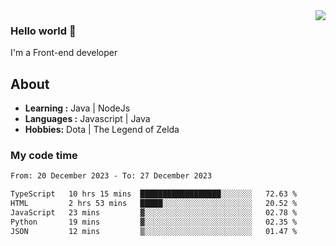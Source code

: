 <img align='right' src="https://github-readme-stats.vercel.app/api?username=jumodada&show_icons=true&theme=vue">

### Hello world 👋

I'm a Front-end developer 
    
## About
-  **Learning :** Java | NodeJs
-  **Languages :** Javascript | Java
-  **Hobbies:** Dota | The Legend of Zelda

### My code time

<!--START_SECTION:waka-->

```txt
From: 20 December 2023 - To: 27 December 2023

TypeScript   10 hrs 15 mins  ██████████████████░░░░░░░   72.63 %
HTML         2 hrs 53 mins   █████░░░░░░░░░░░░░░░░░░░░   20.52 %
JavaScript   23 mins         ▓░░░░░░░░░░░░░░░░░░░░░░░░   02.78 %
Python       19 mins         ▓░░░░░░░░░░░░░░░░░░░░░░░░   02.35 %
JSON         12 mins         ▒░░░░░░░░░░░░░░░░░░░░░░░░   01.47 %
```

<!--END_SECTION:waka-->

